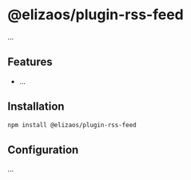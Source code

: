 # @elizaos/plugin-rss-feed

...

## Features

* ...

## Installation

```bash
npm install @elizaos/plugin-rss-feed
```

## Configuration

...


